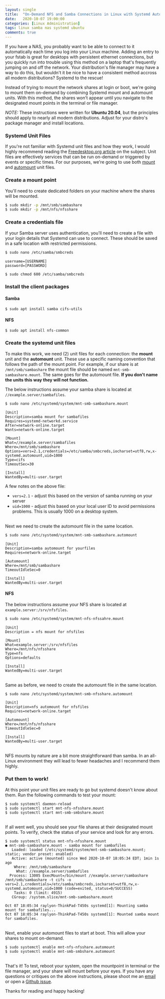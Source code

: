 ```yaml
---
layout: single
title:  "On-Demand NFS and Samba Connections in Linux with Systemd Automount"
date:   2020-10-07 19:00:00
categories: [Linux Administration]
tags: linux samba nas systemd ubuntu
comments: true
---
```


If you have a NAS, you probably want to be able to connect to it automatically each time you log into your Linux machine. Adding an entry to your fstab is great for desktops with persistent ethernet connections, but you quickly run into trouble using this method on a laptop that's frequently jumping on and off the network. Your distribution's file manager may have a way to do this, but wouldn't it be nice to have a consistent method accross all modern distributions? Systemd to the rescue!

Instead of trying to mount the network shares at login or boot, we're going to mount them on-demand by combining Systemd mount and automount units. With this method, the shares won't appear until you navigate to the designated mount points in the terminal or file manager.

*NOTE:* These instructions were written for **Ubuntu 20.04**, but the principles should apply to nearly all modern distributions. Adjust for your distro's package manager and install locations. 

### Systemd Unit Files

If you're not familiar with Systemd unit files and how they work, I would highly recommend reading the [Freedesktop.org article](https://www.freedesktop.org/software/systemd/man/systemd.unit.html) on the subject. Unit files are effectively services that can be run on-demand or triggered by events or specific times. For our purposes, we're going to use both [mount](https://www.freedesktop.org/software/systemd/man/systemd.mount.html#) and [automount](https://www.freedesktop.org/software/systemd/man/systemd.automount.html#) unit files. 

### Create a mount point

You'll need to create dedicated folders on your machine where the shares will be mounted.

```bash
$ sudo mkdir -p /mnt/smb/sambashare
$ sudo mkdir -p /mnt/nfs/nfsshare
```

### Create a credentials file

If your Samba server uses authentication, you'll need to create a file with your login details that Systemd can use to connect. These should be saved in a safe location with restricted permissions. 

```bash
$ sudo nano /etc/samba/smbcreds
```

```
username=[USERNAME]
password=[PASSWORD]
```

```bash
$ sudo chmod 600 /etc/samba/smbcreds
```

### Install the client packages

#### Samba

```bash
$ sudo apt install samba cifs-utils
```

#### NFS

```bash
$ sudo apt install nfs-common
```

### Create the systemd unit files

To make this work, we need (2) unit files for each connection: the **mount** unit and the **automount** unit. These use a specific naming convention that follows the path of the mount point. For example, if our share is at `/mnt/smb/sambashare` the mount file should be named `mnt-smb-sambashare.mount`. The same goes for the automount file. **If you don't name the units this way they will not function.**  

The below instructions assume your samba share is located at `//example.server/sambafiles`.

```bash
$ sudo nano /etc/systemd/system/mnt-smb-sambashare.mount
```

```
[Unit]
Description=samba mount for sambafiles
Requires=systemd-networkd.service
After=network-online.target
Wants=network-online.target

[Mount]
What=//example.server/sambafiles
Where=/mnt/smb/sambashare
Options=vers=2.1,credentials=/etc/samba/smbcreds,iocharset=utf8,rw,x-systemd.automount,uid=1000
Type=cifs
TimeoutSec=30

[Install]
WantedBy=multi-user.target
```

A few notes on the above file:  

* `vers=2.1` - adjust this based on the version of samba running on your server
* `uid=1000` - adjust this based on your local user ID to avoid permissions problems. This is usually 1000 on a desktop system. 

\
Next we need to create the automount file in the same location.

```bash
$ sudo nano /etc/systemd/system/mnt-smb-sambashare.automount
```

```
[Unit]
Description=samba automount for yourfiles
Requires=network-online.target

[Automount]
Where=/mnt/smb/sambashare
TimeoutIdleSec=0

[Install]
WantedBy=multi-user.target
```

#### NFS

The below instructions assume your NFS share is located at `example.server:/srv/nfsfiles`.

```bash
$ sudo nano /etc/systemd/system/mnt-nfs-nfssahre.mount
```

```
[Unit]
Description = nfs mount for nfsfiles

[Mount]
What=example.server:/srv/nfsfiles
Where=/mnt/nfs/nfsshare
Type=nfs
Options=defaults

[Install]
WantedBy=multi-user.target
```

\
Same as before, we need to create the automount file in the same location.

```bash
$ sudo nano /etc/systemd/system/mnt-smb-nfsshare.automount
```

```
[Unit]
Description=nfs automount for nfsfiles
Requires=network-online.target

[Automount]
Where=/mnt/nfs/nfsshare
TimeoutIdleSec=0

[Install]
WantedBy=multi-user.target
```

\
NFS mounts by nature are a bit more straightforward than samba. In an all-Linux environment they will lead to fewer headaches and I recommend them highly. 

### Put them to work!

At this point your unit files are ready to go but systemd doesn't know about them. Run the following commands to test your mount:

```
$ sudo systemctl daemon-reload
$ sudo systemctl start mnt-nfs-nfsshare.mount
$ sudo systemctl start mnt-smb-smbshare.mount
```

\
If all went well, you should see your file shares at their designated mount points. To verify, check the status of your service and look for any errors.

```
$ sudo systemctl status mnt-nfs-nfsshare.mount
● mnt-smb-sambashare.mount - samba mount for sambafiles
   Loaded: loaded (/etc/systemd/system/mnt-smb-sambashare.mount; static; vendor preset: enabled)
   Active: active (mounted) since Wed 2020-10-07 18:05:34 EDT; 1min 1s ago
    Where: /mnt/smb/sambashare
     What: //example.server/sambafiles
  Process: 13005 ExecMount=/bin/mount //example.server/sambashare /mnt/smb/sambashare -t cifs -o vers=2.1,credentials=/etc/samba/smbcreds,iocharset=utf8,rw,x-systemd.automount,uid=1000 (code=exited, status=0/SUCCESS)
    Tasks: 0 (limit: 4915)
   CGroup: /system.slice/mnt-smb-sambashare.mount

Oct 07 18:05:34 raylyon-ThinkPad-T450s systemd[1]: Mounting samba mount for sambafiles...
Oct 07 18:05:34 raylyon-ThinkPad-T450s systemd[1]: Mounted samba mount for sambafiles.
```

\
Next, enable your automount files to start at boot. This will allow your shares to mount on-demand. 

```
$ sudo systemctl enable mnt-nfs-nfsshare.automount
$ sudo systemctl enable mnt-smb-smbshare.automount
```

\
That's it! To test, reboot your system, open the mountpoint in terminal or the file manager, and your share will mount before your eyes. If you have any questions or critiques on the above instructions, please shoot me an [email](mailto:ray@raylyon.net) or open a [Github issue](https://github.com/skoobasteeve/skoobasteeve.github.io.2/issues). 

Thanks for reading and happy hacking!